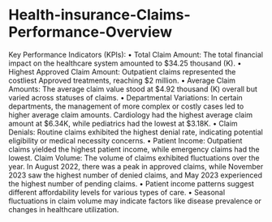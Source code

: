 # Health-insurance-Claims-Performance-Overview

Key Performance Indicators (KPIs):
•	Total Claim Amount: The total financial impact on the healthcare system amounted to $34.25 thousand (K).
•	Highest Approved Claim Amount: Outpatient claims represented the costliest Approved treatments, reaching  $2 million. 
•	Average Claim Amounts: The average claim value stood at $4.92 thousand (K) overall but varied across statuses of claims.
•	Departmental Variations: In certain departments, the management of more complex or costly cases led to higher average claim amounts. Cardiology had the highest average claim amount at $6.34K, while pediatrics had the lowest at $3.18K.
•	Claim Denials: Routine claims exhibited the highest denial rate, indicating potential eligibility or medical necessity concerns.
•	Patient Income: Outpatient claims yielded the highest patient income, while emergency claims had the lowest.
Claim Volume: The volume of claims exhibited fluctuations over the year. In August 2022, there was a peak in approved claims, while November 2023 saw the highest number of denied claims, and May 2023 experienced the highest number of pending claims.
•	Patient income patterns suggest different affordability levels for various types of care.
•	Seasonal fluctuations in claim volume may indicate factors like disease prevalence or changes in healthcare utilization.

